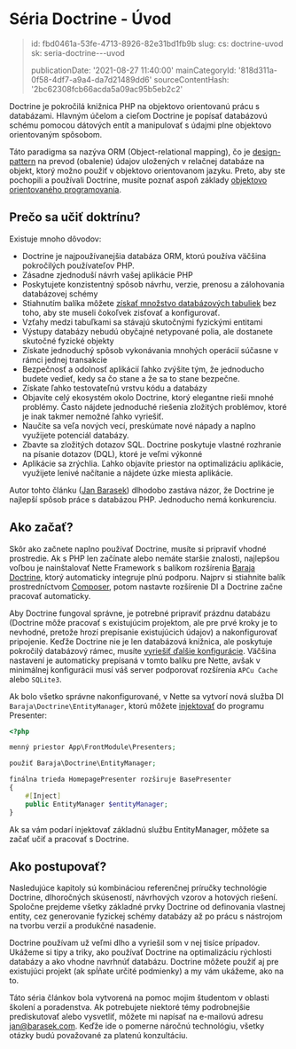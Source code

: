 Séria Doctrine - Úvod
=====================

> id: fbd0461a-53fe-4713-8926-82e31bd1fb9b
> slug:
> 	cs: doctrine-uvod
> 	sk: seria-doctrine---uvod
> 
> publicationDate: '2021-08-27 11:40:00'
> mainCategoryId: '818d311a-0f58-4df7-a9a4-da7d21489dd6'
> sourceContentHash: '2bc62308fcb66acda5a09ac95b5eb2c2'

Doctrine je pokročilá knižnica PHP na objektovo orientovanú prácu s databázami. Hlavným účelom a cieľom Doctrine je popísať databázovú schému pomocou dátových entít a manipulovať s údajmi plne objektovo orientovaným spôsobom.

Táto paradigma sa nazýva ORM (Object-relational mapping), čo je [design-pattern](/design-patterns) na prevod (obalenie) údajov uložených v relačnej databáze na objekt, ktorý možno použiť v objektovo orientovanom jazyku. Preto, aby ste pochopili a používali Doctrine, musíte poznať aspoň základy [objektovo orientovaného programovania](/oop).

Prečo sa učiť doktrínu?
------------------------

Existuje mnoho dôvodov:

- Doctrine je najpoužívanejšia databáza ORM, ktorú používa väčšina pokročilých používateľov PHP.
- Zásadne zjednoduší návrh vašej aplikácie PHP
- Poskytujete konzistentný spôsob návrhu, verzie, prenosu a zálohovania databázovej schémy
- Stiahnutím balíka môžete [získať množstvo databázových tabuliek](https://github.com/baraja-core/shop-product) bez toho, aby ste museli čokoľvek zisťovať a konfigurovať.
- Vzťahy medzi tabuľkami sa stávajú skutočnými fyzickými entitami
- Výstupy databázy nebudú obyčajné netypované polia, ale dostanete skutočné fyzické objekty
- Získate jednoduchý spôsob vykonávania mnohých operácií súčasne v rámci jednej transakcie
- Bezpečnosť a odolnosť aplikácií ľahko zvýšite tým, že jednoducho budete vedieť, kedy sa čo stane a že sa to stane bezpečne.
- Získate ľahko testovateľnú vrstvu kódu a databázy
- Objavíte celý ekosystém okolo Doctrine, ktorý elegantne rieši mnohé problémy. Často nájdete jednoduché riešenia zložitých problémov, ktoré je inak takmer nemožné ľahko vyriešiť.
- Naučíte sa veľa nových vecí, preskúmate nové nápady a naplno využijete potenciál databázy.
- Zbavte sa zložitých dotazov SQL. Doctrine poskytuje vlastné rozhranie na písanie dotazov (DQL), ktoré je veľmi výkonné
- Aplikácie sa zrýchlia. Ľahko objavíte priestor na optimalizáciu aplikácie, využijete lenivé načítanie a nájdete úzke miesta aplikácie.

Autor tohto článku ([Jan Barasek](https://baraja.cz)) dlhodobo zastáva názor, že Doctrine je najlepší spôsob práce s databázou PHP. Jednoducho nemá konkurenciu.

Ako začať?
----------

Skôr ako začnete naplno používať Doctrine, musíte si pripraviť vhodné prostredie. Ak s PHP len začínate alebo nemáte staršie znalosti, najlepšou voľbou je nainštalovať Nette Framework s balíkom rozšírenia [Baraja Doctrine](https://github.com/baraja-core/doctrine), ktorý automaticky integruje plnú podporu. Najprv si stiahnite balík prostredníctvom [Composer](/composer), potom nastavte rozšírenie DI a Doctrine začne pracovať automaticky.

Aby Doctrine fungoval správne, je potrebné pripraviť prázdnu databázu (Doctrine môže pracovať s existujúcim projektom, ale pre prvé kroky je to nevhodné, pretože hrozí prepísanie existujúcich údajov) a nakonfigurovať pripojenie. Keďže Doctrine nie je len databázová knižnica, ale poskytuje pokročilý databázový rámec, musíte [vyriešiť ďalšie konfigurácie](/configure-connections-with-baraja-doctrine). Väčšina nastavení je automaticky prepísaná v tomto balíku pre Nette, avšak v minimálnej konfigurácii musí váš server podporovať rozšírenia `APCu Cache` alebo `SQLite3`.

Ak bolo všetko správne nakonfigurované, v Nette sa vytvorí nová služba DI `Baraja\Doctrine\EntityManager`, ktorú môžete [injektovať](https://doc.nette.org/cs/3.1/di-usage) do programu Presenter:

```php
<?php

menný priestor App\FrontModule\Presenters;

použiť Baraja\Doctrine\EntityManager;

finálna trieda HomepagePresenter rozširuje BasePresenter
{
	#[Inject]
	public EntityManager $entityManager;
}
```

Ak sa vám podarí injektovať základnú službu EntityManager, môžete sa začať učiť a pracovať s Doctrine.

Ako postupovať?
--------

Nasledujúce kapitoly sú kombináciou referenčnej príručky technológie Doctrine, dlhoročných skúseností, návrhových vzorov a hotových riešení. Spoločne prejdeme všetky základné prvky Doctrine od definovania vlastnej entity, cez generovanie fyzickej schémy databázy až po prácu s nástrojom na tvorbu verzií a produkčné nasadenie.

Doctrine používam už veľmi dlho a vyriešil som v nej tisíce prípadov. Ukážeme si tipy a triky, ako používať Doctrine na optimalizáciu rýchlosti databázy a ako vhodne navrhnúť databázu. Doctrine môžete použiť aj pre existujúci projekt (ak spĺňate určité podmienky) a my vám ukážeme, ako na to.

Táto séria článkov bola vytvorená na pomoc mojim študentom v oblasti školení a poradenstva. Ak potrebujete niektoré témy podrobnejšie prediskutovať alebo vysvetliť, môžete mi napísať na e-mailovú adresu jan@barasek.com. Keďže ide o pomerne náročnú technológiu, všetky otázky budú považované za platenú konzultáciu.
